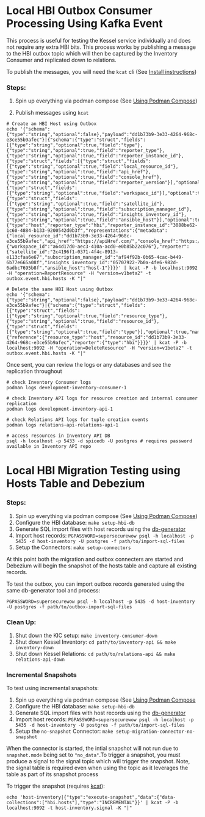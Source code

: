 # Local HBI Outbox Consumer Processing Using Kafka Event

This process is useful for testing the Kessel service individually and does not require any extra HBI bits. This process works by publishing a message to the HBI outbox topic which will then be captured by the Inventory Consumer and replicated down to relations.

To publish the messages, you will need the `kcat` cli (See [Install instructions](https://github.com/edenhill/kcat?tab=readme-ov-file#install))

### Steps:

1. Spin up everything via podman compose (See [Using Podman Compose](../../README.md#using-podman-compose-recommended))

2. Publish messages using `kcat`

```shell
# Create an HBI Host using Outbox
echo '{"schema":{"type":"string","optional":false},"payload":"dd1b73b9-3e33-4264-968c-e3ce55b9afec"}|{"schema":{"type":"struct","fields":[{"type":"string","optional":true,"field":"type"},{"type":"string","optional":true,"field":"reporter_type"},{"type":"string","optional":true,"field":"reporter_instance_id"},{"type":"struct","fields":[{"type":"struct","fields":[{"type":"string","optional":true,"field":"local_resource_id"},{"type":"string","optional":true,"field":"api_href"},{"type":"string","optional":true,"field":"console_href"},{"type":"string","optional":true,"field":"reporter_version"}],"optional":true,"name":"metadata"},{"type":"struct","fields":[{"type":"string","optional":true,"field":"workspace_id"}],"optional":true,"name":"common"},{"type":"struct","fields":[{"type":"string","optional":true,"field":"satellite_id"},{"type":"string","optional":true,"field":"subscription_manager_id"},{"type":"string","optional":true,"field":"insights_inventory_id"},{"type":"string","optional":true,"field":"ansible_host"}],"optional":true,"name":"reporter"}],"optional":true,"name":"representations"}],"optional":true,"name":"payload"},"payload":{"type":"host","reporter_type":"hbi","reporter_instance_id":"3088be62-1c60-4884-b133-9200542d0b3f","representations":{"metadata":{"local_resource_id":"dd1b73b9-3e33-4264-968c-e3ce55b9afec","api_href":"https://apiHref.com/","console_href":"https://www.console.com/","reporter_version":"2.7.16"},"common":{"workspace_id":"a64d17d0-aec3-410a-acd0-e0b85b22c076"},"reporter":{"satellite_id":"2c4196f1-0371-4f4c-8913-e113cfaa6e67","subscription_manager_id":"af94f92b-0b65-4cac-b449-6b77e665a08f","insights_inventory_id":"05707922-7b0a-4fe6-982d-6adbc7695b8f","ansible_host":"host-1"}}}}' | kcat -P -b localhost:9092 -H "operation=ReportResource" -H "version=v1beta2" -t outbox.event.hbi.hosts -K "|"

# Delete the same HBI Host using Outbox
echo '{"schema":{"type":"string","optional":false},"payload":"dd1b73b9-3e33-4264-968c-e3ce55b9afec"}|{"schema":{"type":"struct","fields":[{"type":"struct","fields":[{"type":"string","optional":true,"field":"resource_type"},{"type":"string","optional":true,"field":"resource_id"},{"type":"struct","fields":[{"type":"string","optional":true,"field":"type"}],"optional":true,"name":"reporter"}],"optional":true,"name":"reference"}],"optional":true,"name":"payload"},"payload":{"reference":{"resource_type":"host","resource_id":"dd1b73b9-3e33-4264-968c-e3ce55b9afec","reporter":{"type":"hbi"}}}}' | kcat -P -b localhost:9092 -H "operation=DeleteResource" -H "version=v1beta2" -t outbox.event.hbi.hosts -K "|"
```

Once sent, you can review the logs or any databases and see the replication throughout

```shell
# check Inventory Consumer logs
podman logs development-inventory-consumer-1

# check Inventory API logs for resource creation and internal consumer replication
podman logs development-inventory-api-1

# check Relations API logs for tuple creation events
podman logs relations-api-relations-api-1

# access resources in Inventory API DB
psql -h localhost -p 5433 -d spicedb -U postgres # requires password available in Inventory API repo
```



# Local HBI Migration Testing using Hosts Table and Debezium

### Steps:

1. Spin up everything via podman compose (See [Using Podman Compose](../../README.md#using-podman-compose-recommended))
2. Configure the HBI database: `make setup-hbi-db`
3. Generate SQL import files with host records using the [db-generator](https://github.com/tonytheleg/db-generator)
4. Import host records: `PGPASSWORD=supersecurewow psql -h localhost -p 5435 -d host-inventory -U postgres -f path/to/import-sql-files`
5. Setup the Connectors: `make setup-connectors`

At this point both the migration and outbox connecters are started and Debezium will begin the snapshot of the hosts table and capture all existing records.

To test the outbox, you can import outbox records generated using the same db-generator tool and process:

`PGPASSWORD=supersecurewow psql -h localhost -p 5435 -d host-inventory -U postgres -f path/to/outbox-import-sql-files`


### Clean Up:

1. Shut down the KIC setup: `make inventory-consumer-down`
2. Shut down Kessel Inventory: `cd path/to/inventory-api && make inventory-down`
3. Shut down Kessel Relations: `cd path/to/relations-api && make relations-api-down`


### Incremental Snapshots

To test using incremental snapshots:

1. Spin up everything via podman compose (See [Using Podman Compose](../../README.md#using-podman-compose)
2. Configure the HBI database: `make setup-hbi-db`
3. Generate SQL import files with host records using the [db-generator](https://github.com/tonytheleg/db-generator)
4. Import host records: `PGPASSWORD=supersecurewow psql -h localhost -p 5435 -d host-inventory -U postgres -f path/to/import-sql-files`
5. Setup the `no-snapshot` Connector: `make setup-migration-connector-no-snapshot`

When the connector is started, the intial snapshot will not run due to `snapshot.mode` being set to `"no_data"`.To trigger a snapshot, you must produce a signal to the signal topic which will trigger the snapshot. Note, the signal table is required even when using the topic as it leverages the table as part of its snapshot process

To trigger the snapshot (requires [kcat](https://github.com/edenhill/kcat?tab=readme-ov-file#install)):

`echo 'host-inventory|{"type":"execute-snapshot","data":{"data-collections":["hbi.hosts"],"type":"INCREMENTAL"}}' | kcat -P -b localhost:9092 -t host-inventory.signal -K "|"`
